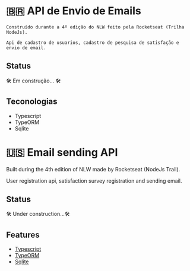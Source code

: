 # 🇧🇷 API de Envio de Emails

    Construído durante a 4º edição do NLW feito pela Rocketseat (Trilha NodeJs).

    Api de cadastro de usuarios, cadastro de pesquisa de satisfação e envio de email.

## Status

🛠️ Em construção... 🛠️

## Teconologias

- Typescript
- TypeORM
- Sqlite

# 🇺🇸 Email sending API

Built during the 4th edition of NLW made by Rocketseat (NodeJs Trail).

User registration api, satisfaction survey registration and sending email.

## Status

🛠️ Under construction...🛠️

## Features

- [Typescript](https://www.typescriptlang.org/)
- [TypeORM](https://typeorm.io/#/)
- [Sqlite](https://www.sqlite.org/index.html)

